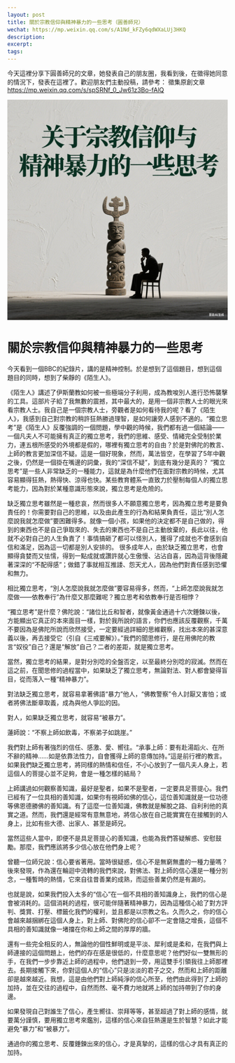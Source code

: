 ```yaml
---
layout: post
title: 關於宗教信仰與精神暴力的一些思考（圓善師兄）
wechat: https://mp.weixin.qq.com/s/A1Nd_kFZy6qdWXaLUj3HKQ
description: 
excerpt: 
tags:
---
```


今天這裡分享下圓善師兄的文章，她發表自己的朋友圈，我看到後，在徵得她同意的情況下，發表在這裡了。歡迎朋友們主動投稿，請參考： 徵集原創文章
 https://mp.weixin.qq.com/s/spSRNf_0_Jw61z3Bo-fAlQ

![](../images/2025-06-27-11-38-04.png)

# 關於宗教信仰與精神暴力的一些思考

今天看到一個BBC的紀錄片，講的是精神控制。於是想到了這個題目，想到這個題目的同時，想到了柴靜的《陌生人》。

《陌生人》講述了伊斯蘭教如何被一些極端分子利用，成為教唆別人進行恐怖襲擊的工具。這部片子給了我無數的震撼，其中最大的，是用一個非宗教人士的眼光來看宗教人士。我自己是一個宗教人士，旁觀者是如何看待我的呢？看了《陌生人》，我感到自己對宗教的稍許狂熱勝過理智，是如何讓旁人感到不適的。“獨立思考”是《陌生人》反覆強調的一個問題，學中觀的時候，我們都有過一個結論——一個凡夫人不可能擁有真正的獨立思考，我們的思維、感受、情緒完全受制於業力，連五根所感受的外境都是假的，哪裡有獨立思考的自由？於是對佛陀的教言、上師的教言更加深信不疑。這是一個好現象，然而，萬法皆空，在學習了5年中觀之後，仍然是一個掛在嘴邊的詞彙，我的“深信不疑”，到底有幾分是真的？
“獨立思考”是一些人非常缺乏的一種能力，這就是為什麼他們在面對宗教的時候，尤其容易顯得狂熱，熱得快、涼得也快。某些教育體系一直致力於壓制每個人的獨立思考能力，因為對於某種意識形態來說，獨立思考是危險的。

缺乏獨立思考雖然是一種悲哀，然而很多人不願意獨立思考，因為獨立思考是要負責任的！你需要對自己的思維，以及由此產生的行為和結果負責任，這比“別人怎麼說我就怎麼做”要困難得多。就像一個小孩，如果他的決定都不是自己做的，得到的東西也不是自己爭取來的、失去的東西也不是自己主動放棄的，長此以往，他就不必對自己的人生負責了！事情搞砸了都可以怪別人，獲得了成就也不會感到自信和滿足，因為這一切都是別人安排的。
很多成年人，由於缺乏獨立思考，也會顯得貪婪而又怯懦，得到一點成就或讚許就心生傲慢、沾沾自喜，因為這背後隱藏著深深的“不配得感”；做錯了事就相互推諉、怨天尤人，因為他們對責任感到恐懼和無力。

相比獨立思考，“別人怎麼說我就怎麼做”要容易得多，然而，“上師怎麼說我就怎麼做——依教奉行”為什麼又那麼難呢？獨立思考和依教奉行是否相悖？

“獨立思考”是什麼？佛陀說：“諸位比丘和智者，就像黃金通過十六次錘鍊以後，方能顯出它真正的本來面目一樣，對於我所說的語言，你們也應該反覆觀察，千萬不要因為是佛陀所說而欣然接受，一定要經過詳細的思維觀察，找出本來的甚深意義以後，再去接受它（引自《三戒要解》）。”我們的聞思修行，是在用佛陀的教言“奴役”自己？還是“解放”自己？二者的差距，就是獨立思考。

當然，獨立思考的結果，是對分別唸的全盤否定，以至最終分別唸的寂滅。然而在這之前，在聞思修的過程當中，如果缺乏了獨立思考，無論對法、對人都會變得盲目，從而落入一種“精神暴力”。

對法缺乏獨立思考，就容易拿著佛語“暴力”他人，“佛教警察”令人討厭又害怕；或者將佛法斷章取義，成為與他人爭訟的因。

對人，如果缺乏獨立思考，就容易“被暴力”。

蓮師說：“不察上師如飲毒，不察弟子如跳崖。”

我們對上師有著強烈的信任、感激、愛、嚮往。“承事上師：要有赴湯蹈火、在所不辭的精神……如是依靠法性力，自會獲得上師的意傳加持。”這是前行裡的教言。如果我們缺乏獨立思考，將同樣的熱情和信任，不小心放到了一個凡夫人身上，若這個人的菩提心並不足夠，會是一種怎樣的結局？

上師講過如何觀察善知識，最好是聖者，如果不是聖者，一定要具足菩提心。我們已經有了一位具相的善知識，如果你有視師如佛的信心，這位善知識就是一位功德等佛恩德勝佛的善知識。有了這麼一位善知識，佛教就是解脫之路、自利利他的真實之道。然而，我們還是經常有意無意地，將信心放在自己能實實在在接觸到的人身上，比如有些大德、出家人、甚至是師兄。

當然這些人當中，即便不是具足菩提心的善知識，也能為我們答疑解惑、安慰鼓勵。那麼，我們應該將多少信心放在他們身上呢？

曾聽一位師兄說：信心要省著用。當時很疑惑，信心不是無窮無盡的一種力量嗎？後來發現，作為還在輪迴中流轉的我們來說，對佛法、對上師的信心還是一種分別念，一種暫時的熱情，它來自往昔善業的成熟，而這些善業仍然是有漏的。

也就是說，如果我們投入太多的“信心”在一個不具相的善知識身上，我們的信心是會被消耗的。這個消耗的過程，很可能伴隨著精神暴力，因為這種信心給了對方評判、獎賞、打壓、標籤化我們的權利，並且都是以宗教之名。久而久之，你的信心會越來越捆綁在這個人身上，對上師、對佛陀的信心卻不一定會隨之增長，這個不具相的善知識就像一堵擋在你和上師之間的厚厚的牆。

還有一些完全相反的人，無論他的個性鮮明或是平淡、犀利或是柔和，在我們與上師連接的這個問題上，他們的存在感是很低的，什麼意思呢？他們好似一雙無形的手，在我們一步步靠近上師的過程中，他們退到一旁，用這雙手引領我往上師那裡去。長期接觸下來，你對這個人的“信心”只是淡淡的君子之交，然而和上師的距離卻是越來越近。我想，這是由他們對上師純淨的信心所至，他們由此得到了上師的加持，並在交往的過程中，自然而然、毫不費力地就將上師的加持帶到了你的身邊。

如果發現自己對誰生了信心，產生嚮往、崇拜等等，甚至超過了對上師的感情，就要萬分謹慎，要用獨立思考來鑑別，這樣的信心來自狂熱還是生於智慧？如此才能避免“暴力”和“被暴力”。

通過你的獨立思考、反覆錘鍊出來的信心，才是真摯的，這樣的信心才具有真正的加持。
